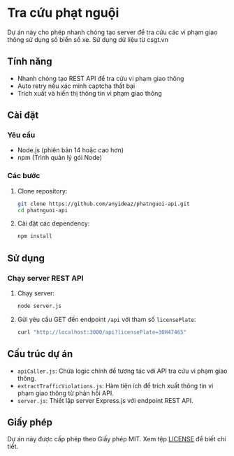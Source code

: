 # Tra cứu phạt nguội

Dự án này cho phép nhanh chóng tạo server để tra cứu các vi phạm giao thông sử dụng số biển số xe. Sử dụng dữ liệu từ csgt.vn

## Tính năng

- Nhanh chóng tạo REST API để tra cứu vi phạm giao thông
- Auto retry nếu xác minh captcha thất bại
- Trích xuất và hiển thị thông tin vi phạm giao thông

## Cài đặt

### Yêu cầu

- Node.js (phiên bản 14 hoặc cao hơn)
- npm (Trình quản lý gói Node)

### Các bước

1. Clone repository:

   ```sh
   git clone https://github.com/anyideaz/phatnguoi-api.git
   cd phatnguoi-api
   ```

2. Cài đặt các dependency:

   ```sh
   npm install
   ```

## Sử dụng

### Chạy server REST API

1. Chạy server:

   ```sh
   node server.js
   ```

2. Gửi yêu cầu GET đến endpoint `/api` với tham số `licensePlate`:

   ```sh
   curl "http://localhost:3000/api?licensePlate=30H47465"
   ```

## Cấu trúc dự án

- `apiCaller.js`: Chứa logic chính để tương tác với API tra cứu vi phạm giao thông.
- `extractTrafficViolations.js`: Hàm tiện ích để trích xuất thông tin vi phạm giao thông từ phản hồi API.
- `server.js`: Thiết lập server Express.js với endpoint REST API.

## Giấy phép

Dự án này được cấp phép theo Giấy phép MIT. Xem tệp [LICENSE](LICENSE) để biết chi tiết.
